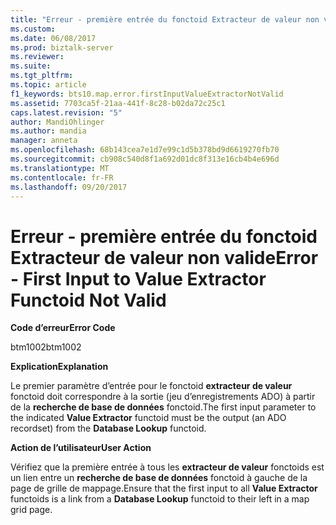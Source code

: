 ```yaml
---
title: "Erreur - première entrée du fonctoid Extracteur de valeur non valide | Documents Microsoft"
ms.custom: 
ms.date: 06/08/2017
ms.prod: biztalk-server
ms.reviewer: 
ms.suite: 
ms.tgt_pltfrm: 
ms.topic: article
f1_keywords: bts10.map.error.firstInputValueExtractorNotValid
ms.assetid: 7703ca5f-21aa-441f-8c28-b02da72c25c1
caps.latest.revision: "5"
author: MandiOhlinger
ms.author: mandia
manager: anneta
ms.openlocfilehash: 68b143cea7e1d7e99c1d5b378bd9d6619270fb70
ms.sourcegitcommit: cb908c540d8f1a692d01dc8f313e16cb4b4e696d
ms.translationtype: MT
ms.contentlocale: fr-FR
ms.lasthandoff: 09/20/2017
---
```

# <a name="error---first-input-to-value-extractor-functoid-not-valid"></a><span data-ttu-id="22df3-102">Erreur - première entrée du fonctoid Extracteur de valeur non valide</span><span class="sxs-lookup"><span data-stu-id="22df3-102">Error - First Input to Value Extractor Functoid Not Valid</span></span>
<span data-ttu-id="22df3-103">**Code d’erreur**</span><span class="sxs-lookup"><span data-stu-id="22df3-103">**Error Code**</span></span>  
  
 <span data-ttu-id="22df3-104">btm1002</span><span class="sxs-lookup"><span data-stu-id="22df3-104">btm1002</span></span>  
  
 <span data-ttu-id="22df3-105">**Explication**</span><span class="sxs-lookup"><span data-stu-id="22df3-105">**Explanation**</span></span>  
  
 <span data-ttu-id="22df3-106">Le premier paramètre d’entrée pour le fonctoid **extracteur de valeur** fonctoid doit correspondre à la sortie (jeu d’enregistrements ADO) à partir de la **recherche de base de données** fonctoid.</span><span class="sxs-lookup"><span data-stu-id="22df3-106">The first input parameter to the indicated **Value Extractor** functoid must be the output (an ADO recordset) from the **Database Lookup** functoid.</span></span>  
  
 <span data-ttu-id="22df3-107">**Action de l’utilisateur**</span><span class="sxs-lookup"><span data-stu-id="22df3-107">**User Action**</span></span>  
  
 <span data-ttu-id="22df3-108">Vérifiez que la première entrée à tous les **extracteur de valeur** fonctoids est un lien entre un **recherche de base de données** fonctoid à gauche de la page de grille de mappage.</span><span class="sxs-lookup"><span data-stu-id="22df3-108">Ensure that the first input to all **Value Extractor** functoids is a link from a **Database Lookup** functoid to their left in a map grid page.</span></span>